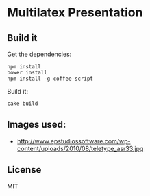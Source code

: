 # Multilatex Presentation

## Build it

Get the dependencies:

    npm install
    bower install
    npm install -g coffee-script

Build it:

    cake build

## Images used:

- http://www.epstudiossoftware.com/wp-content/uploads/2010/08/teletype_asr33.jpg

## License

MIT
